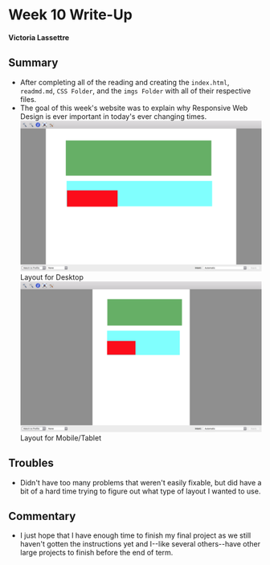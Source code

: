 # Week 10 Write-Up
#### Victoria Lassettre
## Summary
- After completing all of the reading and creating the `index.html`, `readmd.md`, `CSS Folder`, and the `imgs Folder` with all of their respective files.
- The goal of this week's website was to explain why Responsive Web Design is ever important in today's ever changing times.
![Image of WireFrame Desktop](./imgs/WireFrame-Desktop.png)
Layout for Desktop
![Image of WireFrame Mobile](./imgs/WireFrame-Mobile.png)
Layout for Mobile/Tablet
## Troubles
- Didn't have too many problems that weren't easily fixable, but did have a bit of a hard time trying to figure out what type of layout I wanted to use.
## Commentary
- I just hope that I have enough time to finish my final project as we still haven't gotten the instructions yet and I--like several others--have other large projects to finish before the end of term.
